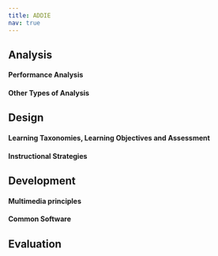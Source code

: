 ```yaml
---
title: ADDIE
nav: true
---
```


## Analysis

#### Performance Analysis

#### Other Types of Analysis 

## Design

#### Learning Taxonomies, Learning Objectives and Assessment 

#### Instructional Strategies 

## Development

#### Multimedia principles

#### Common Software

## Evaluation
